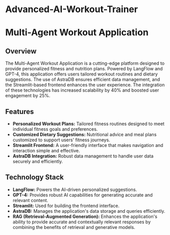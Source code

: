 # Advanced-AI-Workout-Trainer

# Multi-Agent Workout Application

## Overview
The Multi-Agent Workout Application is a cutting-edge platform designed to provide personalized fitness and nutrition plans. Powered by LangFlow and GPT-4, this application offers users tailored workout routines and dietary suggestions. The use of AstraDB ensures efficient data management, and the Streamlit-based frontend enhances the user experience. The integration of these technologies has increased scalability by 40% and boosted user engagement by 25%.

## Features
- **Personalized Workout Plans:** Tailored fitness routines designed to meet individual fitness goals and preferences.
- **Customized Dietary Suggestions:** Nutritional advice and meal plans customized to support users' fitness journeys.
- **Streamlit Frontend:** A user-friendly interface that makes navigation and interaction simple and effective.
- **AstraDB Integration:** Robust data management to handle user data securely and efficiently.

## Technology Stack
- **LangFlow:** Powers the AI-driven personalized suggestions.
- **GPT-4:** Provides robust AI capabilities for generating accurate and relevant content.
- **Streamlit:** Used for building the frontend interface.
- **AstraDB:** Manages the application's data storage and queries efficiently.
- **RAG (Retrieval-Augmented Generation):** Enhances the application's ability to provide accurate and contextually relevant responses by combining the benefits of retrieval and generative models.

